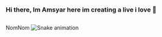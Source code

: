 ### Hi there, Im Amsyar here im creating a live i love 👋
##
NomNom
  ![Snake animation](https://github.com/amsyar99/amsyar99/blob/output/github-contribution-grid-snake.svg)

<!--
**amsyar99/amsyar99** is a ✨ _special_ ✨ repository because its `README.md` (this file) appears on your GitHub profile.

Here are some ideas to get you started:

- 🔭 I’m currently working on ...
- 🌱 I’m currently learning ...
- 👯 I’m looking to collaborate on ...
- 🤔 I’m looking for help with ...
- 💬 Ask me about ...
- 📫 How to reach me: ...
- 😄 Pronouns: ...
- ⚡ Fun fact: ...
-->
